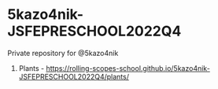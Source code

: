 # 5kazo4nik-JSFEPRESCHOOL2022Q4
Private repository for @5kazo4nik
1) Plants - https://rolling-scopes-school.github.io/5kazo4nik-JSFEPRESCHOOL2022Q4/plants/
